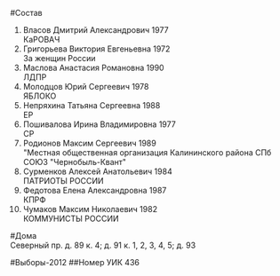 #Состав
1. Власов Дмитрий Александрович 1977   
    КаРОВАЧ
2. Григорьева Виктория Евгеньевна 1972   
    За женщин России
3. Маслова Анастасия Романовна 1990   
    ЛДПР
4. Молодцов Юрий Сергеевич 1978   
    ЯБЛОКО
5. Непряхина Татьяна Сергеевна 1988   
    ЕР
6. Пошивалова Ирина Владимировна 1977   
    СР
7. Родионов Максим Сергеевич 1989   
    "Местная общественная организация Калининского района СПб СОЮЗ "Чернобыль-Квант"
8. Сурменков Алексей Анатольевич 1984   
    ПАТРИОТЫ РОССИИ
9. Федотова Елена Александровна 1987   
    КПРФ
10. Чумаков Максим Николаевич 1982   
    КОММУНИСТЫ РОССИИ

#Дома  
Северный пр. д. 89 к. 4; д. 91 к. 1, 2, 3, 4, 5; д. 93

#Выборы-2012
##Номер УИК
436
